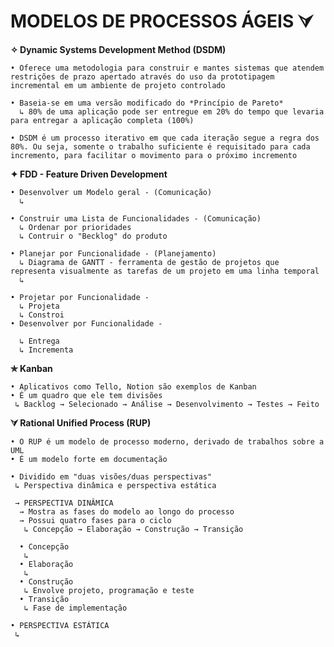 # MODELOS DE PROCESSOS ÁGEIS ⮛

  **✧ Dynamic Systems Development Method (DSDM)**
    
    • Oferece uma metodologia para construir e mantes sistemas que atendem restrições de prazo apertado através do uso da prototipagem incremental em um ambiente de projeto controlado
    
    • Baseia-se em uma versão modificado do *Princípio de Pareto*
      ↳ 80% de uma aplicação pode ser entregue em 20% do tempo que levaria para entregar a aplicação completa (100%)
      
    • DSDM é um processo iterativo em que cada iteração segue a regra dos 80%. Ou seja, somente o trabalho suficiente é requisitado para cada incremento, para facilitar o movimento para o próximo incremento
  
  **✦ FDD - Feature Driven Development**
  
    • Desenvolver um Modelo geral - (Comunicação)
      ↳ 
      
    • Construir uma Lista de Funcionalidades - (Comunicação)
      ↳ Ordenar por prioridades
      ↳ Contruir o "Becklog" do produto
      
    • Planejar por Funcionalidade - (Planejamento)
      ↳ Diagrama de GANTT - ferramenta de gestão de projetos que representa visualmente as tarefas de um projeto em uma linha temporal
      ↳ 
      
    • Projetar por Funcionalidade - 
      ↳ Projeta
      ↳ Constroi
    • Desenvolver por Funcionalidade - 
    
      ↳ Entrega
      ↳ Incrementa
  
   **✯ Kanban**
    
    • Aplicativos como Tello, Notion são exemplos de Kanban 
    • É um quadro que ele tem divisões
     ↳ Backlog → Selecionado → Análise → Desenvolvimento → Testes → Feito
   
   **⮛ Rational Unified Process (RUP)**

    • O RUP é um modelo de processo moderno, derivado de trabalhos sobre a UML
    • É um modelo forte em documentação
    
    • Dividido em "duas visões/duas perspectivas"
     ↳ Perspectiva dinâmica e perspectiva estática

     → PERSPECTIVA DINÂMICA
      → Mostra as fases do modelo ao longo do processo
      → Possui quatro fases para o ciclo
       ↳ Concepção → Elaboração → Construção → Transição
       
      • Concepção
       ↳
      • Elaboração
       ↳ 
      • Construção
       ↳ Envolve projeto, programação e teste
      • Transição
       ↳ Fase de implementação

    • PERSPECTIVA ESTÁTICA 
     ↳ 
     
